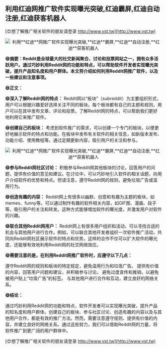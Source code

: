 ## **利用**红迪**网推广软件实现曝光突破,**红迪**霸屏,**红迪**自动注册,**红迪**获客机器人**

[😍想了解推广相关软件的朋友请登录 http://www.vst.tw](http://www.vst.tw)

 <center><img src="https://vst.tw/MP4/tuiguang/png/2.png" alt="利用**红迪**网推广软件实现曝光突破,**红迪**霸屏,**红迪**自动注册,**红迪**获客机器人"></center>

**😄摘要：Reddit是全球最大的社交新闻聚合、讨论和投票网站之一，拥有众多活跃用户。通过巧妙利用Reddit网的功能和特点，可以帮助软件开发者实现曝光突破，提升产品知名度和用户群体。本文将介绍如何利用Reddit网推广软件，以及一些建议和注意事项。**

**😄正文：**

**😄深入了解Reddit网的特点：**
Reddit网以“板块”（subreddit）为主要组织形式，用户可以根据兴趣爱好选择关注不同的板块。每个板块都有自己的主题和规则，用户可以在其中发布文章、评论和投票。了解Reddit网的特点，可以帮助我们更好地利用它来推广软件。

**😄创建自己的板块：**
考虑到软件推广的需求，可以创建一个专门的板块，以便更好地展示软件的特点和功能。在板块中发布有关软件的相关信息，如新版本发布、功能介绍、使用教程等。通过定期更新内容，吸引用户的关注和参与。

 <center><img src="https://vst.tw/MP4/tuiguang/png/6.png" alt="利用**红迪**网推广软件实现曝光突破,**红迪**霸屏,**红迪**自动注册,**红迪**获客机器人"></center>

**😄参与Reddit网社区讨论：**
积极参与Reddit网其他板块的讨论，回答用户的问题，提供有价值的意见和建议。在讨论中，可以巧妙地引入软件的相关话题，向用户介绍软件的优势和特点。但请注意，遵守Reddit网的规则，避免垃圾广告或滥用行为。

**😄创造有趣的内容：**
Reddit网上有很多以幽默、创意和有趣为主题的板块，如memes、funny等。可以通过制作有趣的软件相关内容，如GIF图、漫画、段子等，吸引用户的关注和转发。这种方式能够增加软件的曝光度，并激发用户对软件的兴趣。

**😄联合其他Reddit网用户：**
Reddit网上有很多用户组织和活动，可以寻找合适的机会与其他用户进行合作。例如，可以联合其他开发者组织一次软件推广活动，共同向Reddit网社区展示软件的特点和优势。这样的合作不仅可以扩大软件的曝光度，还能够有效地利用Reddit网的社交网络效应。

**😄需要注意的是，在利用Reddit网推广软件时，应遵守以下几点：**

遵守Reddit网的规则和板块的特定规定，避免滥用行为和垃圾广告。
提供有价值的内容，回答用户问题和建议，并积极参与讨论。
避免过度宣传和推销，以避免被用户贴上“垃圾广告”的标签。
与其他用户进行合作和互动，建立良好的网络关系。

**😄结论：**

通过巧妙利用Reddit网的功能和特点，软件开发者可以实现曝光突破，提升产品的知名度和用户群体。创建自己的板块、参与社区讨论、创造有趣的内容以及与其他用户合作，都是有效的推广方法。然而，需要注意遵守规则、提供有价值的内容，并建立良好的网络关系。通过这些努力，我们可以借助Reddit网的力量，将软件推广到更广阔的用户群体中。

[😍想了解推广相关软件的朋友请登录 http://www.vst.tw](http://www.vst.tw)



